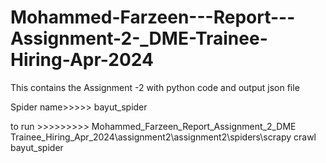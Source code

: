 # Mohammed-Farzeen---Report---Assignment-2-_DME-Trainee-Hiring-Apr-2024
This contains the Assignment -2 with  python code and output json file

Spider name>>>>> bayut_spider

to run >>>>>>>>>
Mohammed_Farzeen_Report_Assignment_2_DME Trainee_Hiring_Apr_2024\assignment2\assignment2\spiders\scrapy crawl bayut_spider

